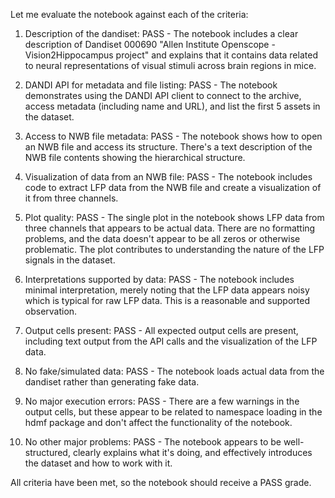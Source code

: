 Let me evaluate the notebook against each of the criteria:

1. Description of the dandiset: PASS - The notebook includes a clear description of Dandiset 000690 "Allen Institute Openscope - Vision2Hippocampus project" and explains that it contains data related to neural representations of visual stimuli across brain regions in mice.

2. DANDI API for metadata and file listing: PASS - The notebook demonstrates using the DANDI API client to connect to the archive, access metadata (including name and URL), and list the first 5 assets in the dataset.

3. Access to NWB file metadata: PASS - The notebook shows how to open an NWB file and access its structure. There's a text description of the NWB file contents showing the hierarchical structure.

4. Visualization of data from an NWB file: PASS - The notebook includes code to extract LFP data from the NWB file and create a visualization of it from three channels.

5. Plot quality: PASS - The single plot in the notebook shows LFP data from three channels that appears to be actual data. There are no formatting problems, and the data doesn't appear to be all zeros or otherwise problematic. The plot contributes to understanding the nature of the LFP signals in the dataset.

6. Interpretations supported by data: PASS - The notebook includes minimal interpretation, merely noting that the LFP data appears noisy which is typical for raw LFP data. This is a reasonable and supported observation.

7. Output cells present: PASS - All expected output cells are present, including text output from the API calls and the visualization of the LFP data.

8. No fake/simulated data: PASS - The notebook loads actual data from the dandiset rather than generating fake data.

9. No major execution errors: PASS - There are a few warnings in the output cells, but these appear to be related to namespace loading in the hdmf package and don't affect the functionality of the notebook.

10. No other major problems: PASS - The notebook appears to be well-structured, clearly explains what it's doing, and effectively introduces the dataset and how to work with it.

All criteria have been met, so the notebook should receive a PASS grade.